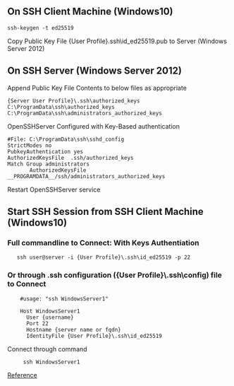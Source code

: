 ## On SSH Client Machine (Windows10)

    ssh-keygen -t ed25519

Copy Public Key File {User Profile}\.ssh\id_ed25519.pub to Server (Windows Server 2012)

## On SSH Server (Windows Server 2012)

Append Public Key File Contents to below files as appropriate

    {Server User Profile}\.ssh\authorized_keys
    C:\ProgramData\ssh\authorized_keys
    C:\ProgramData\ssh\administrators_authorized_keys

OpenSSHServer Configured with Key-Based authentication

    #File: C:\ProgramData\ssh\sshd_config
    StrictModes no
    PubkeyAuthentication yes    
    AuthorizedKeysFile	.ssh/authorized_keys
    Match Group administrators
           AuthorizedKeysFile __PROGRAMDATA__/ssh/administrators_authorized_keys

Restart OpenSSHServer service

## Start SSH Session from SSH Client Machine (Windows10)

 ### Full commandline to Connect: With Keys Authentiation
 
       ssh user@server -i {User Profile}\.ssh\id_ed25519 -p 22
       
 ### Or through .ssh configuration ({User Profile}\\.ssh\config) file to Connect
 
     
        #usage: "ssh WindowsServer1"

        Host WindowsServer1
          User {username}
          Port 22
          Hostname {server name or fqdn}
          IdentityFile {User Profile}\.ssh\id_ed25519

Connect through command
    
         ssh WindowsServer1

[Reference](https://woshub.com/using-ssh-key-based-authentication-on-windows/)
